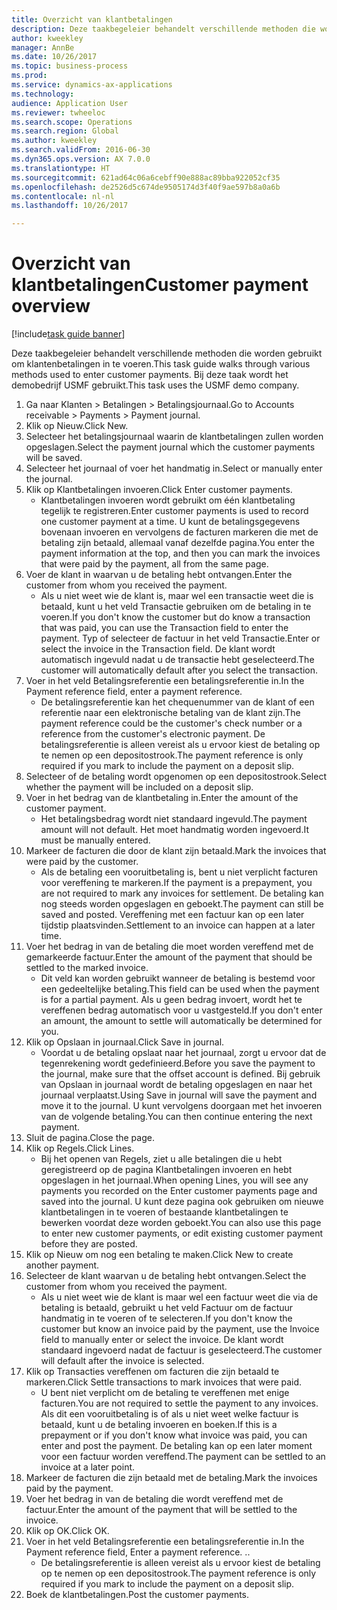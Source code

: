 ```yaml
--- 
title: Overzicht van klantbetalingen
description: Deze taakbegeleier behandelt verschillende methoden die worden gebruikt om klantenbetalingen in te voeren.
author: kweekley
manager: AnnBe
ms.date: 10/26/2017
ms.topic: business-process
ms.prod: 
ms.service: dynamics-ax-applications
ms.technology: 
audience: Application User
ms.reviewer: twheeloc
ms.search.scope: Operations
ms.search.region: Global
ms.author: kweekley
ms.search.validFrom: 2016-06-30
ms.dyn365.ops.version: AX 7.0.0
ms.translationtype: HT
ms.sourcegitcommit: 621ad64c06a6cebff90e888ac89bba922052cf35
ms.openlocfilehash: de2526d5c674de9505174d3f40f9ae597b8a0a6b
ms.contentlocale: nl-nl
ms.lasthandoff: 10/26/2017

---
```

# <a name="customer-payment-overview"></a><span data-ttu-id="95c90-103">Overzicht van klantbetalingen</span><span class="sxs-lookup"><span data-stu-id="95c90-103">Customer payment overview</span></span>

[!include[task guide banner](../../includes/task-guide-banner.md)]

<span data-ttu-id="95c90-104">Deze taakbegeleier behandelt verschillende methoden die worden gebruikt om klantenbetalingen in te voeren.</span><span class="sxs-lookup"><span data-stu-id="95c90-104">This task guide walks through various methods used to enter customer payments.</span></span> <span data-ttu-id="95c90-105">Bij deze taak wordt het demobedrijf USMF gebruikt.</span><span class="sxs-lookup"><span data-stu-id="95c90-105">This task uses the USMF demo company.</span></span>

1. <span data-ttu-id="95c90-106">Ga naar Klanten > Betalingen > Betalingsjournaal.</span><span class="sxs-lookup"><span data-stu-id="95c90-106">Go to Accounts receivable > Payments > Payment journal.</span></span>
2. <span data-ttu-id="95c90-107">Klik op Nieuw.</span><span class="sxs-lookup"><span data-stu-id="95c90-107">Click New.</span></span>
3. <span data-ttu-id="95c90-108">Selecteer het betalingsjournaal waarin de klantbetalingen zullen worden opgeslagen.</span><span class="sxs-lookup"><span data-stu-id="95c90-108">Select the payment journal which the customer payments will be saved.</span></span>
4. <span data-ttu-id="95c90-109">Selecteer het journaal of voer het handmatig in.</span><span class="sxs-lookup"><span data-stu-id="95c90-109">Select or manually enter the journal.</span></span>
5. <span data-ttu-id="95c90-110">Klik op Klantbetalingen invoeren.</span><span class="sxs-lookup"><span data-stu-id="95c90-110">Click Enter customer payments.</span></span>
    * <span data-ttu-id="95c90-111">Klantbetalingen invoeren wordt gebruikt om één klantbetaling tegelijk te registreren.</span><span class="sxs-lookup"><span data-stu-id="95c90-111">Enter customer payments is used to record one customer payment at a time.</span></span> <span data-ttu-id="95c90-112">U kunt de betalingsgegevens bovenaan invoeren en vervolgens de facturen markeren die met de betaling zijn betaald, allemaal vanaf dezelfde pagina.</span><span class="sxs-lookup"><span data-stu-id="95c90-112">You enter the payment information at the top, and then you can mark the invoices that were paid by the payment, all from the same page.</span></span>  
6. <span data-ttu-id="95c90-113">Voer de klant in waarvan u de betaling hebt ontvangen.</span><span class="sxs-lookup"><span data-stu-id="95c90-113">Enter the customer from whom you received the payment.</span></span>
    * <span data-ttu-id="95c90-114">Als u niet weet wie de klant is, maar wel een transactie weet die is betaald, kunt u het veld Transactie gebruiken om de betaling in te voeren.</span><span class="sxs-lookup"><span data-stu-id="95c90-114">If you don't know the customer but do know a transaction that was paid, you can use the Transaction field to enter the payment.</span></span> <span data-ttu-id="95c90-115">Typ of selecteer de factuur in het veld Transactie.</span><span class="sxs-lookup"><span data-stu-id="95c90-115">Enter or select the invoice in the Transaction field.</span></span> <span data-ttu-id="95c90-116">De klant wordt automatisch ingevuld nadat u de transactie hebt geselecteerd.</span><span class="sxs-lookup"><span data-stu-id="95c90-116">The customer will automatically default after you select the transaction.</span></span>  
7. <span data-ttu-id="95c90-117">Voer in het veld Betalingsreferentie een betalingsreferentie in.</span><span class="sxs-lookup"><span data-stu-id="95c90-117">In the Payment reference field, enter a payment reference.</span></span>
    * <span data-ttu-id="95c90-118">De betalingsreferentie kan het chequenummer van de klant of een referentie naar een elektronische betaling van de klant zijn.</span><span class="sxs-lookup"><span data-stu-id="95c90-118">The payment reference could be the customer's check number or a reference from the customer's electronic payment.</span></span> <span data-ttu-id="95c90-119">De betalingsreferentie is alleen vereist als u ervoor kiest de betaling op te nemen op een depositostrook.</span><span class="sxs-lookup"><span data-stu-id="95c90-119">The payment reference is only required if you mark to include the payment on a deposit slip.</span></span>  
8. <span data-ttu-id="95c90-120">Selecteer of de betaling wordt opgenomen op een depositostrook.</span><span class="sxs-lookup"><span data-stu-id="95c90-120">Select whether the payment will be included on a deposit slip.</span></span> 
9. <span data-ttu-id="95c90-121">Voer in het bedrag van de klantbetaling in.</span><span class="sxs-lookup"><span data-stu-id="95c90-121">Enter the amount of the customer payment.</span></span>
    * <span data-ttu-id="95c90-122">Het betalingsbedrag wordt niet standaard ingevuld.</span><span class="sxs-lookup"><span data-stu-id="95c90-122">The payment amount will not default.</span></span> <span data-ttu-id="95c90-123">Het moet handmatig worden ingevoerd.</span><span class="sxs-lookup"><span data-stu-id="95c90-123">It must be manually entered.</span></span>  
10. <span data-ttu-id="95c90-124">Markeer de facturen die door de klant zijn betaald.</span><span class="sxs-lookup"><span data-stu-id="95c90-124">Mark the invoices that were paid by the customer.</span></span>
    * <span data-ttu-id="95c90-125">Als de betaling een vooruitbetaling is, bent u niet verplicht facturen voor vereffening te markeren.</span><span class="sxs-lookup"><span data-stu-id="95c90-125">If the payment is a prepayment, you are not required to mark any invoices for settlement.</span></span> <span data-ttu-id="95c90-126">De betaling kan nog steeds worden opgeslagen en geboekt.</span><span class="sxs-lookup"><span data-stu-id="95c90-126">The payment can still be saved and posted.</span></span> <span data-ttu-id="95c90-127">Vereffening met een factuur kan op een later tijdstip plaatsvinden.</span><span class="sxs-lookup"><span data-stu-id="95c90-127">Settlement to an invoice can happen at a later time.</span></span>  
11. <span data-ttu-id="95c90-128">Voer het bedrag in van de betaling die moet worden vereffend met de gemarkeerde factuur.</span><span class="sxs-lookup"><span data-stu-id="95c90-128">Enter the amount of the payment that should be settled to the marked invoice.</span></span> 
    * <span data-ttu-id="95c90-129">Dit veld kan worden gebruikt wanneer de betaling is bestemd voor een gedeeltelijke betaling.</span><span class="sxs-lookup"><span data-stu-id="95c90-129">This field can be used when the payment is for a partial payment.</span></span> <span data-ttu-id="95c90-130">Als u geen bedrag invoert, wordt het te vereffenen bedrag automatisch voor u vastgesteld.</span><span class="sxs-lookup"><span data-stu-id="95c90-130">If you don't enter an amount, the amount to settle will automatically be determined for you.</span></span>  
12. <span data-ttu-id="95c90-131">Klik op Opslaan in journaal.</span><span class="sxs-lookup"><span data-stu-id="95c90-131">Click Save in journal.</span></span>
    * <span data-ttu-id="95c90-132">Voordat u de betaling opslaat naar het journaal, zorgt u ervoor dat de tegenrekening wordt gedefinieerd.</span><span class="sxs-lookup"><span data-stu-id="95c90-132">Before you save the payment to the journal, make sure that the offset account is defined.</span></span> <span data-ttu-id="95c90-133">Bij gebruik van Opslaan in journaal wordt de betaling opgeslagen en naar het journaal verplaatst.</span><span class="sxs-lookup"><span data-stu-id="95c90-133">Using Save in journal will save the payment and move it to the journal.</span></span> <span data-ttu-id="95c90-134">U kunt vervolgens doorgaan met het invoeren van de volgende betaling.</span><span class="sxs-lookup"><span data-stu-id="95c90-134">You can then continue entering the next payment.</span></span>  
13. <span data-ttu-id="95c90-135">Sluit de pagina.</span><span class="sxs-lookup"><span data-stu-id="95c90-135">Close the page.</span></span>
14. <span data-ttu-id="95c90-136">Klik op Regels.</span><span class="sxs-lookup"><span data-stu-id="95c90-136">Click Lines.</span></span>
    * <span data-ttu-id="95c90-137">Bij het openen van Regels, ziet u alle betalingen die u hebt geregistreerd op de pagina Klantbetalingen invoeren en hebt opgeslagen in het journaal.</span><span class="sxs-lookup"><span data-stu-id="95c90-137">When opening Lines, you will see any payments you recorded on the Enter customer payments page and saved into the journal.</span></span> <span data-ttu-id="95c90-138">U kunt deze pagina ook gebruiken om nieuwe klantbetalingen in te voeren of bestaande klantbetalingen te bewerken voordat deze worden geboekt.</span><span class="sxs-lookup"><span data-stu-id="95c90-138">You can also use this page to enter new customer payments, or edit existing customer payment before they are posted.</span></span>  
15. <span data-ttu-id="95c90-139">Klik op Nieuw om nog een betaling te maken.</span><span class="sxs-lookup"><span data-stu-id="95c90-139">Click New to create another payment.</span></span> 
16. <span data-ttu-id="95c90-140">Selecteer de klant waarvan u de betaling hebt ontvangen.</span><span class="sxs-lookup"><span data-stu-id="95c90-140">Select the customer from whom you received the payment.</span></span>
    * <span data-ttu-id="95c90-141">Als u niet weet wie de klant is maar wel een factuur weet die via de betaling is betaald, gebruikt u het veld Factuur om de factuur handmatig in te voeren of te selecteren.</span><span class="sxs-lookup"><span data-stu-id="95c90-141">If you don't know the customer but know an invoice paid by the payment, use the Invoice field to manually enter or select the invoice.</span></span> <span data-ttu-id="95c90-142">De klant wordt standaard ingevoerd nadat de factuur is geselecteerd.</span><span class="sxs-lookup"><span data-stu-id="95c90-142">The customer will default after the invoice is selected.</span></span>  
17. <span data-ttu-id="95c90-143">Klik op Transacties vereffenen om facturen die zijn betaald te markeren.</span><span class="sxs-lookup"><span data-stu-id="95c90-143">Click Settle transactions to mark invoices that were paid.</span></span>
    * <span data-ttu-id="95c90-144">U bent niet verplicht om de betaling te vereffenen met enige facturen.</span><span class="sxs-lookup"><span data-stu-id="95c90-144">You are not required to settle the payment to any invoices.</span></span> <span data-ttu-id="95c90-145">Als dit een vooruitbetaling is of als u niet weet welke factuur is betaald, kunt u de betaling invoeren en boeken.</span><span class="sxs-lookup"><span data-stu-id="95c90-145">If this is a prepayment or if you don't know what invoice was paid, you can enter and post the payment.</span></span> <span data-ttu-id="95c90-146">De betaling kan op een later moment voor een factuur worden vereffend.</span><span class="sxs-lookup"><span data-stu-id="95c90-146">The payment can be settled to an invoice at a later point.</span></span>  
18. <span data-ttu-id="95c90-147">Markeer de facturen die zijn betaald met de betaling.</span><span class="sxs-lookup"><span data-stu-id="95c90-147">Mark the invoices paid by the payment.</span></span> 
19. <span data-ttu-id="95c90-148">Voer het bedrag in van de betaling die wordt vereffend met de factuur.</span><span class="sxs-lookup"><span data-stu-id="95c90-148">Enter the amount of the payment that will be settled to the invoice.</span></span>
20. <span data-ttu-id="95c90-149">Klik op OK.</span><span class="sxs-lookup"><span data-stu-id="95c90-149">Click OK.</span></span>
21. <span data-ttu-id="95c90-150">Voer in het veld Betalingsreferentie een betalingsreferentie in.</span><span class="sxs-lookup"><span data-stu-id="95c90-150">In the Payment reference field, Enter a payment reference.</span></span> <span data-ttu-id="95c90-151">.</span><span class="sxs-lookup"><span data-stu-id="95c90-151">.</span></span>
    * <span data-ttu-id="95c90-152">De betalingsreferentie is alleen vereist als u ervoor kiest de betaling op te nemen op een depositostrook.</span><span class="sxs-lookup"><span data-stu-id="95c90-152">The payment reference is only required if you mark to include the payment on a deposit slip.</span></span>  
22. <span data-ttu-id="95c90-153">Boek de klantbetalingen.</span><span class="sxs-lookup"><span data-stu-id="95c90-153">Post the customer payments.</span></span> 


